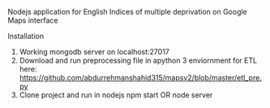
Nodejs application for English Indices of multiple deprivation on Google Maps interface

Installation
1. Working mongodb server on localhost:27017
2. Download and run preprocessing file in apython 3 enviornment for ETL here: https://github.com/abdurrehmanshahid315/mapsv2/blob/master/etl_pre.py 
3. Clone project and run in nodejs
npm start 
OR
node server

